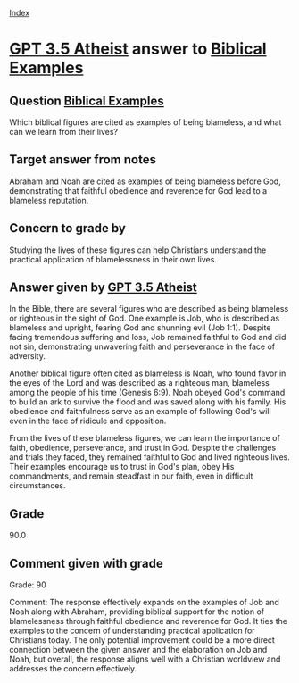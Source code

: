 
[Index](../../index.md)
# [GPT 3.5 Atheist](../../answering_models/GPT_3.5_Atheist.md) answer to [Biblical Examples](../../questions/Biblical_Examples.md)

## Question [Biblical Examples](../../questions/Biblical_Examples.md)
Which biblical figures are cited as examples of being blameless, and what can we learn from their lives?

## Target answer from notes
Abraham and Noah are cited as examples of being blameless before God, demonstrating that faithful obedience and reverence for God lead to a blameless reputation.

## Concern to grade by
Studying the lives of these figures can help Christians understand the practical application of blamelessness in their own lives.

## Answer given by [GPT 3.5 Atheist](../../answering_models/GPT_3.5_Atheist.md)
In the Bible, there are several figures who are described as being blameless or righteous in the sight of God. One example is Job, who is described as blameless and upright, fearing God and shunning evil (Job 1:1). Despite facing tremendous suffering and loss, Job remained faithful to God and did not sin, demonstrating unwavering faith and perseverance in the face of adversity.

Another biblical figure often cited as blameless is Noah, who found favor in the eyes of the Lord and was described as a righteous man, blameless among the people of his time (Genesis 6:9). Noah obeyed God's command to build an ark to survive the flood and was saved along with his family. His obedience and faithfulness serve as an example of following God's will even in the face of ridicule and opposition.

From the lives of these blameless figures, we can learn the importance of faith, obedience, perseverance, and trust in God. Despite the challenges and trials they faced, they remained faithful to God and lived righteous lives. Their examples encourage us to trust in God's plan, obey His commandments, and remain steadfast in our faith, even in difficult circumstances.

## Grade
90.0

## Comment given with grade
Grade: 90

Comment: The response effectively expands on the examples of Job and Noah along with Abraham, providing biblical support for the notion of blamelessness through faithful obedience and reverence for God. It ties the examples to the concern of understanding practical application for Christians today. The only potential improvement could be a more direct connection between the given answer and the elaboration on Job and Noah, but overall, the response aligns well with a Christian worldview and addresses the concern effectively.

